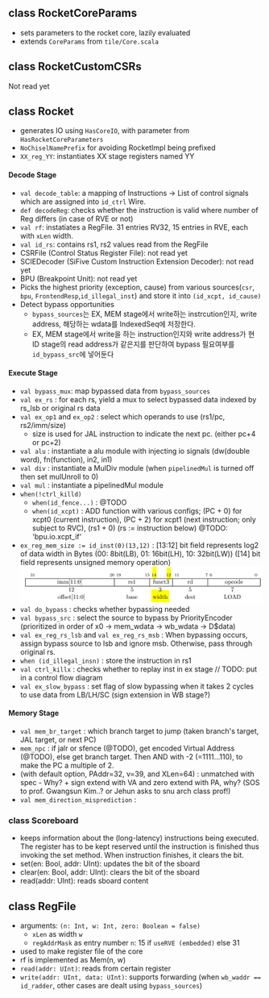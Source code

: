 
## class RocketCoreParams
- sets parameters to the rocket core, lazily evaluated 
- extends `CoreParams` from `tile/Core.scala`


## class RocketCustomCSRs
Not read yet

## class Rocket
- generates IO using `HasCoreIO`, with parameter from `HasRocketCoreParameters`
- `NoChiselNamePrefix` for avoiding RocketImpl being prefixed
- `XX_reg_YY`: instantiates XX stage registers named YY

#### Decode Stage
- `val decode_table`: a mapping of Instructions -> List of control signals which are assigned into `id_ctrl` Wire.
- `def decodeReg`: checks whether the instruction is valid where number of Reg differs (in case of RVE or not)
- `val rf`: instatiates a RegFile. 31 entries RV32, 15 entries in RVE, each with `xLen` width.
- `val id_rs`: contains rs1, rs2 values read from the RegFile
- CSRFile (Control Status Register File): not read yet
- SCIEDecoder (SiFive Custom Instruction Extension Decoder): not read yet
- BPU (Breakpoint Unit): not read yet
- Picks the highest priority (exception, cause) from various sources(`csr`, `bpu`, `FrontendResp`,`id_illegal_inst`) and store it into `(id_xcpt, id_cause)`
- Detect bypass opportunities
  - `bypass_sources`는 EX, MEM stage에서 write하는 instrcution인지, write address, 해당하는 wdata를 IndexedSeq에 저장한다.
  - EX, MEM stage에서 write을 하는 instruction인지와 write address가 현 ID stage의 read address가 같은지를 판단하여 bypass 필요여부를 `id_bypass_src`에 넣어둔다


#### Execute Stage
- `val bypass_mux`: map bypassed data from `bypass_sources`
- `val ex_rs` : for each rs, yield a mux to select bypassed data indexed by rs_lsb or original rs data
- `val ex_op1` and `ex_op2` : select which operands to use (rs1/pc, rs2/imm/size)
  - size is used for JAL instruction to indicate the next pc. (either pc+4 or pc+2)
- `val alu` : instantiate a alu module with injecting io signals (dw(double word), fn(function), in2, in1)
- `val div` : instantiate a MulDiv module (when `pipelinedMul` is turned off then set mulUnroll to 0)
- `val mul` : instantiate a pipelinedMul module
- `when(!ctrl_killd)`  
  - `when(id_fence...)` : @TODO
  - `when(id_xcpt)` : ADD function with various configs; (PC + 0) for xcpt0 (current instruction), (PC + 2) for  xcpt1 (next instruction; only subject to RVC), (rs1 + 0) (rs := instruction below) @TODO: 'bpu.io.xcpt_if'
- `ex_reg_mem_size := id_inst(0)(13,12)` : [13:12] bit field represents log2 of data width in Bytes (00: 8bit(LB), 01: 16bit(LH), 10: 32bit(LW)) ([14] bit field represents unsigned memory operation)
![load instruction](./load.png)
- `val do_bypass` : checks whether bypassing needed
- `val bypass_src` : select the source to bypass by PriorityEncoder (prioritized in order of x0 -> mem_wdata -> wb_wdata -> D$data)
- `val ex_reg_rs_lsb` and `val ex_reg_rs_msb` : When bypassing occurs, assign bypass source to lsb and ignore msb. Otherwise, pass through original rs.
- `when (id_illegal_insn)` : store the instruction in rs1
- `val ctrl_killx` : checks whether to replay inst in ex stage // TODO: put in a control flow diagram
- `val ex_slow_bypass` : set flag of slow bypassing when it takes 2 cycles to use data from LB/LH/SC (sign extension in WB stage?)

#### Memory Stage
- `val mem_br_target` : which branch target to jump (taken branch's target, JAL target, or next PC)
- `mem_npc` : if jalr or sfence (@TODO), get encoded Virtual Address (@TODO), else get branch target. Then AND with -2 (=1111...110), to make the PC a multiple of 2. 
- (with default option, PAddr=32, v=39, and XLen=64) : unmatched with spec - Why?  +  sign extend with VA and zero extend with PA, why? (SOS to prof. Gwangsun Kim..? or Jehun asks to snu arch class prof!)
- `val mem_direction_misprediction` : 


### class Scoreboard
- keeps information about the (long-latency) instructions being executed. The register has to be kept reserved until the instruction is finished thus invoking the set method. When instruction finishes, it clears the bit.
- set(en: Bool, addr: UInt): updates the bit of the sboard
- clear(en: Bool, addr: UInt): clears the bit of the sboard
- read(addr: UInt): reads sboard content

## class RegFile
- arguments: `(n: Int, w: Int, zero: Boolean = false)`
  - `xLen` as width `w`
  - `regAddrMask` as entry number `n`: 15 if `useRVE (embedded)` else 31
- used to make register file of the core
- rf is implemented as Mem(n, w)
- `read(addr: UInt)`: reads from certain register
- `write(addr: UInt, data: UInt)`: supports forwarding (when `wb_waddr == id_radder`, other cases are dealt using `bypass_sources`)


